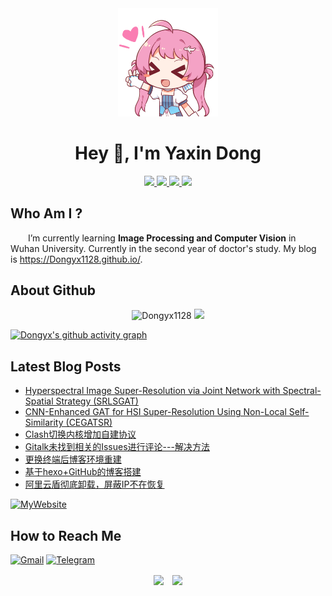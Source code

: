 <div align="center">
    <img width="160" src="/icon.png" alt="logo">

# Hey 👋, I'm Yaxin Dong

</div>

<p align="center">
    <a title="Github Total Stars" target="_blank" href="https://github.com/Dongyx1128">
        <img src="https://img.shields.io/github/stars/Dongyx1128?style=for-the-badge&logo=github&label=Total%20Stars&color=brightgreen" />
    </a>
    <a title="Github Followers" target="_blank" href="https://github.com/Dongyx1128">
        <img src="https://img.shields.io/github/followers/Dongyx1128?style=for-the-badge&logo=github&label=Total%20Followers&color=blue" />
    </a>
    <a title="Github Visitors" target="_blank" href="https://github.com/Dongyx1128">
        <img src="https://komarev.com/ghpvc/?username=Dongyx1128&style=for-the-badge&logo=github&label=Total%20Views&color=FF6699" />
    </a>
    <a title="My Blog Site" target="_blank" href="https://Dongyx1128.github.io/">
        <img src="https://img.shields.io/badge/Blog-Dongyx1128.github.io-orange?style=for-the-badge&" />
    </a>
</p>

## Who Am I ?

&emsp;&emsp;I’m currently learning **Image Processing and Computer Vision** in Wuhan University. Currently in the second year of doctor's study. My blog is https://Dongyx1128.github.io/.

## About Github

<!-- GitHub数据统计 -->

<div align="center">
  <img width="425" src="https://github-readme-stats.vercel.app/api?username=Dongyx1128&show_icons=true&hide_title=false&locale=en&theme=buefy&count_private=true&include_all_commits=true" alt="Dongyx1128" />
  <img width="380" src="https://github-readme-stats.vercel.app/api/top-langs/?username=Dongyx1128&hide_title=false&hide_border=false&layout=compact&langs_count=6&theme=buefy" />
</div>

[![Dongyx's github activity graph](https://github-readme-activity-graph.vercel.app/graph?username=Dongyx1128&theme=minimal&area=true&hide_border=true)](https://github.com/ashutosh00710/github-readme-activity-graph)

## Latest Blog Posts

<!-- BLOG-POST-LIST:START -->
- [Hyperspectral Image Super-Resolution via Joint Network with Spectral-Spatial Strategy (SRLSGAT)](https://10181128.xyz/2025/07/21/SRLSGAT/)
- [CNN-Enhanced GAT for HSI Super-Resolution Using Non-Local Self-Similarity (CEGATSR)](https://10181128.xyz/2022/07/22/CEGATSR/)
- [Clash切换内核增加自建协议](https://10181128.xyz/2023/02/22/Clash%E5%88%87%E6%8D%A2%E5%86%85%E6%A0%B8%EF%BC%8C%E5%A2%9E%E5%8A%A0%E5%A4%9A%E7%A7%8D%E8%87%AA%E5%BB%BA%E5%8D%8F%E8%AE%AE/)
- [Gitalk未找到相关的Issues进行评论---解决方法](https://10181128.xyz/2022/05/07/gitalk/)
- [更换终端后博客环境重建](https://10181128.xyz/2022/05/07/%E6%9B%B4%E6%8D%A2%E7%BB%88%E7%AB%AF%E5%90%8E%E5%8D%9A%E5%AE%A2%E7%8E%AF%E5%A2%83%E9%87%8D%E5%BB%BA/)
- [基于hexo+GitHub的博客搭建](https://10181128.xyz/2020/10/06/%E5%8D%9A%E5%AE%A2%E6%90%AD%E5%BB%BA%E4%B8%8E%E7%BC%96%E8%BE%91/)
- [阿里云盾彻底卸载，屏蔽IP不在恢复](https://10181128.xyz/2020/10/06/%E9%98%BF%E9%87%8C%E4%BA%91%E7%9B%BE%E5%BD%BB%E5%BA%95%E5%8D%B8%E8%BD%BD%EF%BC%8C%E5%B1%8F%E8%94%BDIP%E4%B8%8D%E5%86%8D%E6%81%A2%E5%A4%8D/)
<!-- BLOG-POST-LIST:END -->
[![MyWebsite](https://img.shields.io/badge/website-6d6875?style=for-the-badge&logo=About.me&logoColor=white)](https://Dongyx1128.github.io/)

## How to Reach Me

[![Gmail](https://img.shields.io/badge/Gmail-D14836?style=for-the-badge&logo=gmail&logoColor=white)](mailto:dyx10181128@gmail.com)
[![Telegram](https://img.shields.io/badge/Telegram-2CA5E0?style=for-the-badge&logo=telegram&logoColor=white)](https://t.me/dyx1128)

<p align="center">
    <img align="center" src="https://img.shields.io/badge/Made%20with-Markdown-pink?style=flat-square" />&emsp;<img align="center" src="https://img.shields.io/badge/Ask%20me-Anything-769FCD?style=flat-square" />
</p>
